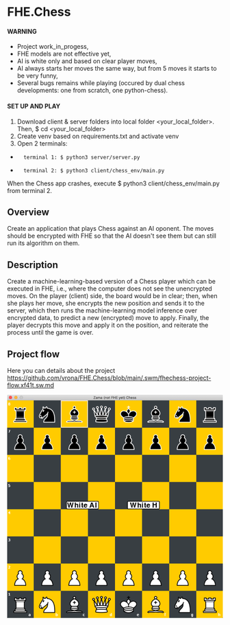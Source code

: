
# FHE.Chess

#### WARNING
-   Project work_in_progess,
-   FHE models are not effective yet,
-   AI is white only and based on clear player moves,
-   AI always starts her moves the same way, but from 5 moves it starts to be very funny,
-   Several bugs remains while playing (occured by dual chess developments: one from scratch, one python-chess).

#### SET UP AND PLAY
1.   Download client & server folders into local folder <your_local_folder>. Then, $ cd <your_local_folder>
2.   Create venv based on requirements.txt and activate venv
3.   Open 2 terminals:
-       terminal 1: $ python3 server/server.py
-       terminal 2: $ python3 client/chess_env/main.py

When the Chess app crashes, execute $ python3 client/chess_env/main.py from terminal 2.


## Overview
Create an application that plays Chess against an AI oponent. The moves should be encrypted with FHE so that the AI doesn't see them but can still run its algorithm on them.

## Description
Create a machine-learning-based version of a Chess player which can be executed in FHE, i.e., where the computer does not see the unencrypted moves.
On the player (client) side, the board would be in clear; then, when she plays her move, she encrypts the new position and sends it to the server, which then runs the machine-learning model inference over encrypted data, to predict a new (encrypted) move to apply. Finally, the player decrypts this move and apply it on the position, and reiterate the process until the game is over.

## Project flow
Here you can details about the project
https://github.com/vrona/FHE.Chess/blob/main/.swm/fhechess-project-flow.xf41t.sw.md


![alt text](https://github.com/vrona/FHE.Chess/blob/main/screen_zama_vrona_chess.png)